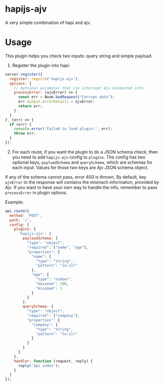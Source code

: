 # hapijs-ajv

A very simple combination of hapi and ajv.

# Usage

This plugin helps you check two inputs: query string and simple payload.

1. Register the plugin into hapi:
  ```javascript
  server.register({
    register: require('hapijs-ajv'),
    options: {
      // Optional parameter that can intercept Ajv mismached info.
      processError: (ajvError) => {
        const err = Boom.badRequest("Corrupt data");
        err.output.errorDetails = ajvError;
        return err;
      }
    }
  }, (err) => {
    if (err) {
      console.error('Failed to load plugin:', err);
      throw err;
    }
  });
  ```

2. For each route, if you want the plugin to do a JSON schema check, then you need to add `hapijs-ajv` config to `plugins`. The config has two optional keys, `payloadSchema` and `querySchema`, which are schemas for each input.  Values for those two keys are Ajv JSON schema object.

  If any of the schema cannot pass, error 400 is thrown. By default, key `ajvError` in the response will contains the mismach information, provided by Ajv. If you want to have your own way to handle the info, remember to pass `processError` in plugin options.

  Example:

  ```javascript
  api.route({
    method: 'POST',
    path: '/',
    config: {
      plugins: {
        'hapijs-ajv': {
          payloadSchema: {
            "type": "object",
            "required": ["name", "age"],
            "properties": {
              "name": {
                "type": "string",
                "pattern": "[a-z]+"
              },
              "age": {
                "type": "number",
                "maximum": 100,
                "minimum": 1
              }
            }
          },
          querySchema: {
            "type": "object",
            "required": ["company"],
            "properties": {
              "company": {
                "type": "string",
                "pattern": "[a-z]+"
              }
            }
          }
        }
      },
      handler: function (request, reply) {
        reply('api index');
      }
    }
  });
  ```
